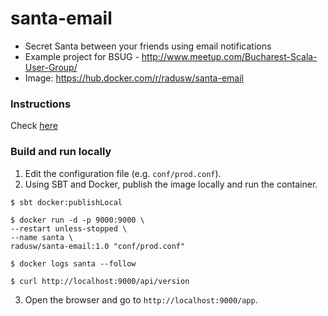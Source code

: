 # santa-email

- Secret Santa between your friends using email notifications
- Example project for BSUG - http://www.meetup.com/Bucharest-Scala-User-Group/
- Image: https://hub.docker.com/r/radusw/santa-email

### Instructions
Check [here](https://hub.docker.com/r/radusw/santa-email)

### Build and run locally
1. Edit the configuration file (e.g. `conf/prod.conf`).
2. Using SBT and Docker, publish the image locally and run the container.
```commandline
$ sbt docker:publishLocal

$ docker run -d -p 9000:9000 \
--restart unless-stopped \
--name santa \
radusw/santa-email:1.0 "conf/prod.conf"

$ docker logs santa --follow

$ curl http://localhost:9000/api/version
```
3. Open the browser and go to `http://localhost:9000/app`.
